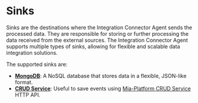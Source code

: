 # Sinks

Sinks are the destinations where the Integration Connector Agent sends the processed data.
They are responsible for storing or further processing the data received from the external sources.
The Integration Connector Agent supports multiple types of sinks, allowing for flexible and scalable data integration solutions.

The supported sinks are:

- [**MongoDB**](20_mongodb.md): A NoSQL database that stores data in a flexible, JSON-like format.
- [**CRUD Service**](30_crudservice.md): Useful to save events using
  [Mia-Platform CRUD Service](https://github.com/mia-platform/crud-service) HTTP API.
